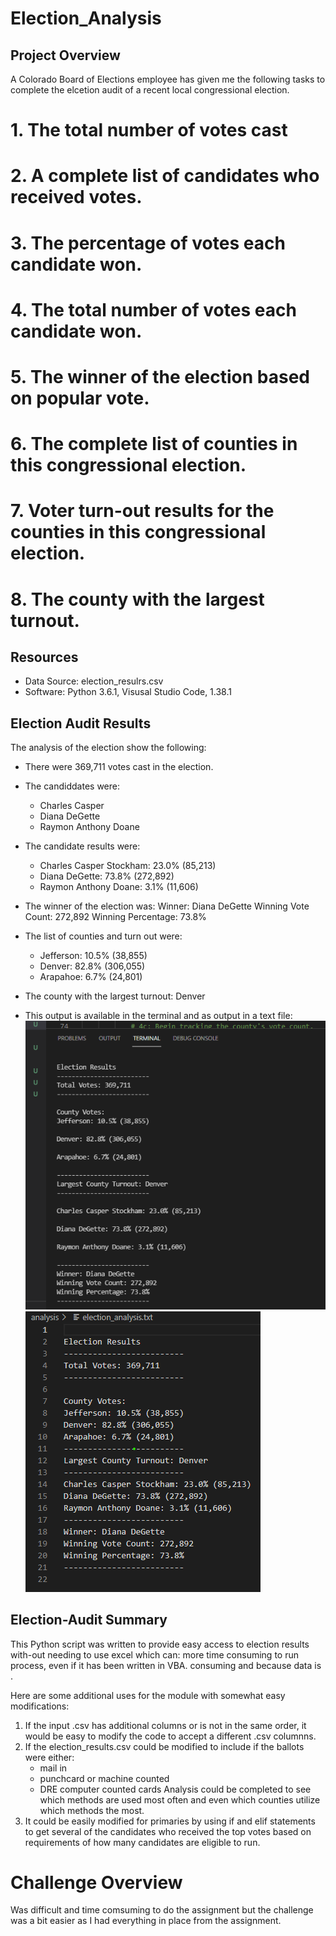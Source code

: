 # Election_Analysis

## Project Overview
A Colorado Board of Elections employee has given me the following tasks to complete the elcetion audit of a recent local
congressional election.

# 1. The total number of votes cast
# 2. A complete list of candidates who received votes.
# 3. The percentage of votes each candidate won.
# 4. The total number of votes each candidate won.
# 5. The winner of the election based on popular vote.
# 6. The complete list of counties in this congressional election.
# 7. Voter turn-out results for the counties in this congressional election.
# 8. The county with the largest turnout.

## Resources
- Data Source: election_resulrs.csv
- Software: Python 3.6.1, Visusal Studio Code, 1.38.1

## Election Audit Results
The analysis of the election show the following:
- There were 369,711 votes cast in the election.
- The candiddates were:
    - Charles Casper
    - Diana DeGette
    - Raymon Anthony Doane
- The candidate results were:
    - Charles Casper Stockham: 23.0% (85,213)
    - Diana DeGette: 73.8% (272,892)
    - Raymon Anthony Doane: 3.1% (11,606)
- The winner of the election was:
Winner: Diana DeGette
Winning Vote Count: 272,892
Winning Percentage: 73.8%
- The list of counties and turn out were:
    - Jefferson: 10.5% (38,855)
    - Denver: 82.8% (306,055)
    - Arapahoe: 6.7% (24,801)
- The county with the largest turnout: Denver 

- This output is available in the terminal and as output in a text file:
![Election_Analysis](./ElectionResultsTerminal.png)
![Election_Analysis](./ElectionResultsText.png)

## Election-Audit Summary
This Python script was written to provide easy access to election results with-out needing to use excel which can:
more time consuming to run process, even if it has been written in VBA.
consuming and because data is .

Here are some additional uses for the module with somewhat easy modifications:
1) If the input .csv has additional columns or is not in the same order, it would be easy to modify the code to accept a different
.csv columnns.
2) If the election_results.csv could be modified to include if the ballots were either:
    - mail in
    - punchcard or machine counted
    - DRE computer counted cards
   Analysis could be completed to see which methods are used most often and even which counties utilize which methods the most.
3) It could be easily modified for primaries by using if and elif statements to get several of the candidates who received the top 
votes based on requirements of how many candidates are eligible to run.

# Challenge Overview
Was difficult and time comsuming to do the assignment but the challenge was a bit easier as I had everything in place from the assignment.
